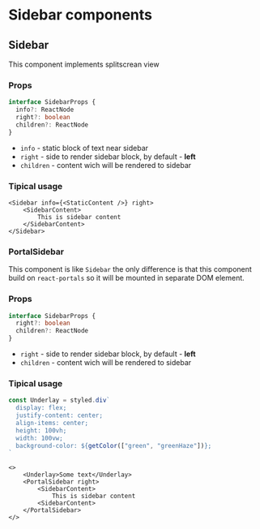 <!-- prettier-ignore-start -->
# Sidebar components

## Sidebar

This component implements splitscrean view

### Props

```typescript
interface SidebarProps {
  info?: ReactNode
  right?: boolean  
  children?: ReactNode    
}
```

- `info` - static block of text near sidebar
- `right` - side to render sidebar block, by default - **left**
- `children` - content wich will be rendered to sidebar

### Tipical usage

```JSX
<Sidebar info={<StaticContent />} right>
	<SidebarContent>
	  	This is sidebar content
	</SidebarContent>
</Sidebar>
```

### PortalSidebar

This component is like `Sidebar` the only difference is that this component build on `react-portals` so it will be mounted in separate DOM element.

### Props

```typescript
interface SidebarProps {
  right?: boolean
  children?: ReactNode
}
```

- `right` - side to render sidebar block, by default - **left**
- `children` - content wich will be rendered to sidebar

### Tipical usage

```typescript
const Underlay = styled.div`
  display: flex;
  justify-content: center;
  align-items: center;
  height: 100vh;
  width: 100vw;
  background-color: ${getColor(["green", "greenHaze"])};
`
```

```JSX
<>
	<Underlay>Some text</Underlay>
	<PortalSidebar right>
		<SidebarContent>
            This is sidebar content
        <SidebarContent>
	</PortalSidebar>
</>
```
<!-- prettier-ignore-end -->
